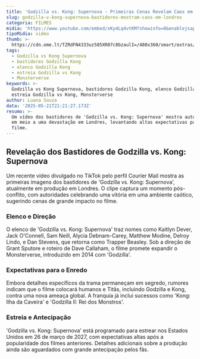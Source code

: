 ```yaml
---
title: 'Godzilla vs. Kong: Supernova - Primeiras Cenas Revelam Caos em Londres'
slug: godzilla-v-kong-supernova-bastidores-mostram-caos-em-londres
categoria: FILMES
midia: 'https://www.youtube.com/embed/xKy4Lq4vtKM?showinfo=0&enablejsapi=1'
tipoMidia: video
thumb: >-
  https://cdn.ome.lt/TZRdFN4333uz585XR07c8bzaulI=/480x360/smart/extras/conteudos/Captura_de_tela_2025-05-21_173047.png
tags:
  - Godzilla vs Kong Supernova
  - bastidores Godzilla Kong
  - elenco Godzilla Kong
  - estreia Godzilla vs Kong
  - Monsterverse
keywords: >-
  Godzilla vs Kong Supernova, bastidores Godzilla Kong, elenco Godzilla Kong,
  estreia Godzilla vs Kong, Monsterverse
author: Luana Souza
data: '2025-05-21T21:21:27.173Z'
resumo: >-
  Um vídeo dos bastidores de 'Godzilla vs. Kong: Supernova' mostra autoridades
  em meio a uma devastação em Londres, levantando altas expectativas para o
  filme.
---
```


## Revelação dos Bastidores de Godzilla vs. Kong: Supernova

Um recente vídeo divulgado no TikTok pelo perfil Courier Mail mostra as primeiras imagens dos bastidores de 'Godzilla vs. Kong: Supernova', atualmente em produção em Londres. O clipe captura um momento pós-conflito, com autoridades celebrando uma vitória em uma ambiente caótico, sugerindo cenas de grande impacto no filme.

### Elenco e Direção

O elenco de 'Godzilla vs. Kong: Supernova' traz nomes como Kaitlyn Dever, Jack O'Connell, Sam Neill, Alycia Debnam-Carey, Matthew Modine, Delroy Lindo, e Dan Stevens, que retorna como Trapper Beasley. Sob a direção de Grant Sputore e roteiro de Dave Callaham, o filme promete expandir o Monsterverse, introduzido em 2014 com 'Godzilla'.

### Expectativas para o Enredo

Embora detalhes específicos da trama permaneçam em segredo, rumores indicam que o filme colocará humanos e Titãs, incluindo Godzilla e Kong, contra uma nova ameaça global. A franquia já inclui sucessos como 'Kong: Ilha da Caveira' e 'Godzilla II: Rei dos Monstros'.

### Estreia e Antecipação

'Godzilla vs. Kong: Supernova' está programado para estrear nos Estados Unidos em 26 de março de 2027, com expectativas altas após a popularidade dos filmes anteriores. Detalhes adicionais sobre a produção ainda são aguardados com grande antecipação pelos fãs.
